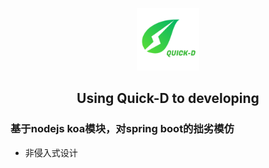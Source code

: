 <p align="center">
    <a href="https://github.com/NWYLZW/Quick-D" target="_blank" rel="noopener noreferrer">
        <img width="100" src="https://raw.githubusercontent.com/NWYLZW/Quick-D/master/logo.png" alt="Quick-D logo">
    </a>
</p>
<h2 align="center">Using Quick-D to developing</h2>

### 基于nodejs koa模块，对spring boot的拙劣模仿
* 非侵入式设计
